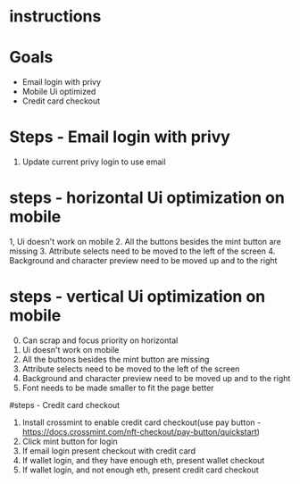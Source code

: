 # instructions
# Goals
- Email login with privy
- Mobile Ui optimized
- Credit card checkout

# Steps - Email login with privy

1. Update current privy login to use email

# steps - horizontal Ui optimization on mobile

1, Ui doesn't work on mobile
2. All the buttons besides the mint button are missing
3. Attribute selects need to be moved to the left of the screen
4. Background and character preview need to be moved up and to the right

# steps - vertical Ui optimization on mobile

0. Can scrap and focus priority on horizontal 
1. Ui doesn't work on mobile
2. All the buttons besides the mint button are missing
3. Attribute selects need to be moved to the left of the screen
4. Background and character preview need to be moved up and to the right
5. Font needs to be made smaller to fit the page better

#steps - Credit card checkout

1. Install crossmint to enable credit card checkout(use pay button - https://docs.crossmint.com/nft-checkout/pay-button/quickstart)
2. Click mint button for login
3. If email login present checkout with credit card
4. If wallet login, and they have enough eth, present wallet checkout
5. If wallet login, and not enough eth, present credit card checkout
